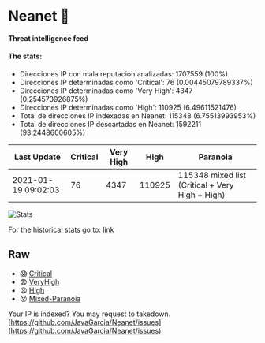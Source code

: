 # Neanet :hocho:
#### Threat intelligence feed
#### The stats:

- Direcciones IP con mala reputacion analizadas: 1707559 (100%)
- Direcciones IP determinadas como 'Critical':  76 (0.00445079789337%)
- Direcciones IP determinadas como 'Very High':  4347 (0.254573926875%)
- Direcciones IP determinadas como 'High':  110925 (6.49611521476)
- Total de direcciones IP indexadas en Neanet:  115348 (6.75513993953%)
- Total de direcciones IP descartadas en Neanet:  1592211 (93.2448600605%)

| Last Update | Critical | Very High | High | Paranoia |
| --- | --- | --- | --- | --- |
| 2021-01-19 09:02:03 | 76 | 4347 | 110925 | 115348 mixed list (Critical + Very High + High)|

![Stats](https://docs.google.com/spreadsheets/d/e/2PACX-1vSnaNMIXVabIpDJjufMlzH7poXnshF3mgd8Is1g9ytUEzVsP5my4Trn8f-xkoLLQ38xpL3HtmUexLo6/pubchart?oid=501124687&format=image)

For the historical stats go to: [link](/stats.csv)
## Raw
- :scream: [Critical](https://raw.githubusercontent.com/JavaGarcia/Neanet/master/blacklists/neanet_critical.txt)
- :fearful: [VeryHigh](https://raw.githubusercontent.com/JavaGarcia/Neanet/master/blacklists/neanet_veryHigh.txtt)
- :frowning: [High](https://raw.githubusercontent.com/JavaGarcia/Neanet/master/blacklists/neanet_high.txt)
- :dizzy_face: [Mixed-Paranoia](https://raw.githubusercontent.com/JavaGarcia/Neanet/master/blacklists/neanet_all.txt)


Your IP is indexed? You may request to takedown. [https://github.com/JavaGarcia/Neanet/issues](https://github.com/JavaGarcia/Neanet/issues)






















































































































































































































































































































































































































































































































































































































































































































































































































































































































































































































































































































































































































































































































































































































































































































































































































































































































































































































































































































































































































































































































































































































































































































































































































































































































































































































































































































































































































































































































































































































































































































































































































































































































































































































































































































































































































































































































































